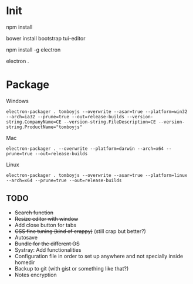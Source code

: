 # Init
npm install

bower install bootstrap tui-editor

npm install -g electron

electron .

# Package
Windows
```
electron-packager . tomboyjs --overwrite --asar=true --platform=win32 --arch=ia32 --prune=true --out=release-builds --version-string.CompanyName=CE --version-string.FileDescription=CE --version-string.ProductName="tomboyjs"
```

Mac
```
electron-packager . --overwrite --platform=darwin --arch=x64 --prune=true --out=release-builds
```

Linux
```
electron-packager . tomboyjs --overwrite --asar=true --platform=linux --arch=x64 --prune=true --out=release-builds
```

## TODO
* ~~Search function~~
* ~~Resize editor with window~~
* Add close button for tabs
* ~~CSS fine tuning (kind of crappy)~~ (still crap but better?)
* Autosave
* ~~Bundle for the different OS~~
* Systray: Add functionalities
* Configuration file in order to set up anywhere and not specially inside homedir
* Backup to git (with gist or something like that?)
* Notes encryption